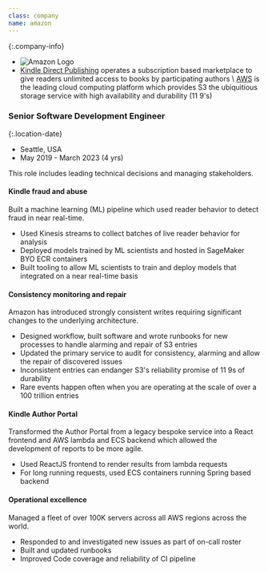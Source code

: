 ```yaml
---
class: company
name: amazon
---
```

{:.company-info}
- ![Amazon Logo](images/amazon.png)
- [Kindle Direct Publishing](https://kdp.amazon.com/) operates a subscription based marketplace to give readers unlimited access to books by participating authors \\
[AWS](https://aws.amazon.com/) is the leading cloud computing platform which provides S3 the ubiquitious storage service with high availability and durability (11 9's)

### Senior Software Development Engineer

{:.location-date}
- Seattle, USA
- May 2019 - March 2023 (4 yrs)

This role includes leading  technical decisions and managing stakeholders.

#### Kindle fraud and abuse
Built a machine learning (ML) pipeline which used reader behavior to detect fraud in near real-time.
*   Used Kinesis streams to collect batches of live reader behavior for analysis
*   Deployed models trained by ML scientists and hosted in SageMaker BYO ECR containers
*   Built tooling to allow ML scientists to train and deploy models that integrated on a near real-time basis

#### Consistency monitoring and repair
Amazon has introduced strongly consistent writes requiring significant changes to the underlying architecture.
*   Designed workflow, built software and wrote runbooks for new processes to handle alarming and repair of S3 entries
*   Updated the primary service to audit for consistency, alarming and allow the repair of discovered issues
*   Inconsistent entries can endanger S3's reliability promise of 11 9s of durability
*   Rare events happen often when you are operating at the scale of over a 100 trillion entries

#### Kindle Author Portal
Transformed the Author Portal from a legacy bespoke service into a React frontend and AWS lambda and ECS backend which allowed the development of reports to be more agile.
*   Used ReactJS frontend to render results from lambda requests
*   For long running requests, used ECS containers running Spring based backend

#### Operational excellence
Managed a fleet of over 100K servers across all AWS regions across the world.
*   Responded to and investigated new issues as part of on-call roster
*   Built and updated runbooks
*   Improved Code coverage and reliability of CI pipeline
